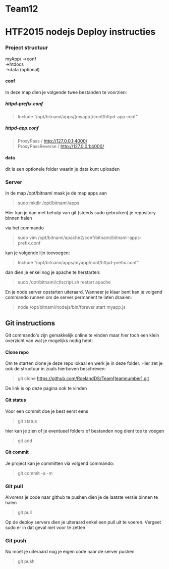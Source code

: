 # Team12

# HTF2015 nodejs Deploy instructies

### Project structuur
myApp/  ->conf   
        ->htdocs  
        ->data (optional)

#### conf
In deze map dien je volgende twee bestanden te voorzien:  

##### httpd-prefix.conf  
  
> Include “/opt/bitnami/apps/[myapp]/conf/httpd-app.conf" 

##### httpd-app.conf  

> ProxyPass / http://127.0.0.1:4000/  
> ProxyPassReverse / http://127.0.0.1:4000/  

#### data
dit is een optionele folder waarin je data kunt uploaden

### Server

In de map /opt/bitnami maak je de map apps aan   
> sudo mkdir /opt/bitnami/apps

Hier kan je dan met behulp van git (steeds sudo gebruiken) je repository binnen halen

via het commando  

> sudo vim /opt/bitnami/apache2/conf/bitnami/bitnami-apps-prefix.conf

kan je volgende lijn toevoegen:  

> Include “/opt/bitnami/apps/myapp/conf/httpd-prefix.conf”

dan dien je enkel nog je apache te herstarten:  

> sudo /opt/bitnami/ctlscript.sh restart apache

En je node server opstarten uiteraard. Wanneer je klaar bent kan je volgend commando runnen om de server permanent te laten draaien:  

> node /opt/bitnami/nodejs/bin/forever start myapp.js

## Git instructions

Git commando's zijn gemakkelijk online te vinden maar hier toch een klein overzicht van wat je mogelijks nodig hebt:

#### Clone repo

Om te starten clone je deze repo lokaal en werk je in deze folder. Hier zet je ook de structuur in zoals hierboven beschreven:  

> git clone https://github.com/RoelandDS/Team[teamnumber].git

De link is op deze pagina ook te vinden

#### Git status
Voor een commit doe je best eerst eens

> git status

hier kan je zien of je eventueel folders of bestanden nog dient toe te voegen

> git add <path>

#### Git commit

Je project kan je committen via volgend commando:

> git commit -a -m <commit message between single quotes>

### Git pull

Alvorens je code naar github te pushen dien je de laatste versie binnen te halen

> git pull

Op de deploy servers dien je uiteraard enkel een pull uit te voeren. Vergeet sudo er in dat geval niet voor te zetten

### Git push

Nu moet je uiteraard nog je eigen code naar de server pushen

> git push
